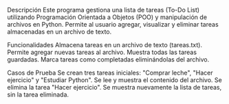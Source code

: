 Descripción
Este programa gestiona una lista de tareas (To-Do List) utilizando Programación Orientada a Objetos (POO) y manipulación de archivos en Python. Permite al usuario agregar, visualizar y eliminar tareas almacenadas en un archivo de texto.

Funcionalidades
Almacena tareas en un archivo de texto (tareas.txt).
Permite agregar nuevas tareas al archivo.
Muestra todas las tareas guardadas.
Marca tareas como completadas eliminándolas del archivo.

Casos de Prueba
Se crean tres tareas iniciales: "Comprar leche", "Hacer ejercicio" y "Estudiar Python".
Se lee y muestra el contenido del archivo.
Se elimina la tarea "Hacer ejercicio".
Se muestra nuevamente la lista de tareas, sin la tarea eliminada.
